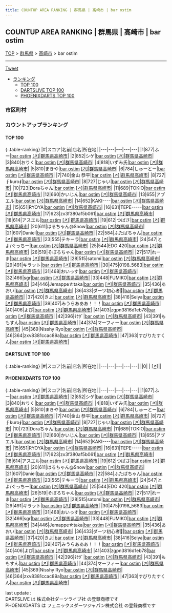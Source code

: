 ```yaml
---
title: COUNTUP AREA RANKING | 群馬県 | 高崎市 | bar ostim
---
```

## COUNTUP AREA RANKING | 群馬県 | 高崎市 | bar ostim

[TOP](/darts/rank/) > [群馬県](/darts/rank/群馬県/) > [高崎市](/darts/rank/群馬県/高崎市/) > bar ostim

___

<a href="https://twitter.com/share?ref_src=twsrc%5Etfw" data-text="COUNTUP AREA RANKING | 群馬県高崎市bar ostim" class="twitter-share-button" data-hashtags="DARTSLIVE,PHOENIXDARTS,darts,ダーツ" data-show-count="false">Tweet</a>

* [ランキング](#カウントアップランキング)
    * [TOP 100](#top-100)
    * [DARTSLIVE TOP 100](#dartslive-top-100)
    * [PHOENIXDARTS TOP 100](#phoenixdarts-top-100)

### 市区町村

<ul>

</ul>

### カウントアップランキング

#### TOP 100



{:.table-ranking}
|#|スコア|名前|店名|所在地|
|---|---|---|---|---|
|1|877|<span class="rank-name-pd">ふー</span>|<a href="/darts/rank/shops/78691.html">bar ostim</a> <a href="https://vs.phoenixdarts.com/jp/shop/shopDetailInfo/s_78691?s_seq=78691">[↗]</a>|<a href="/darts/rank/群馬県/高崎市">群馬県高崎市</a>|
|2|852|<span class="rank-name-pd">シゲ</span>|<a href="/darts/rank/shops/78691.html">bar ostim</a> <a href="https://vs.phoenixdarts.com/jp/shop/shopDetailInfo/s_78691?s_seq=78691">[↗]</a>|<a href="/darts/rank/群馬県/高崎市">群馬県高崎市</a>|
|3|840|<span class="rank-name-pd">おりく</span>|<a href="/darts/rank/shops/78691.html">bar ostim</a> <a href="https://vs.phoenixdarts.com/jp/shop/shopDetailInfo/s_78691?s_seq=78691">[↗]</a>|<a href="/darts/rank/群馬県/高崎市">群馬県高崎市</a>|
|4|818|<span class="rank-name-pd">いずみ氏</span>|<a href="/darts/rank/shops/78691.html">bar ostim</a> <a href="https://vs.phoenixdarts.com/jp/shop/shopDetailInfo/s_78691?s_seq=78691">[↗]</a>|<a href="/darts/rank/群馬県/高崎市">群馬県高崎市</a>|
|5|810|<span class="rank-name-pd">まきや</span>|<a href="/darts/rank/shops/78691.html">bar ostim</a> <a href="https://vs.phoenixdarts.com/jp/shop/shopDetailInfo/s_78691?s_seq=78691">[↗]</a>|<a href="/darts/rank/群馬県/高崎市">群馬県高崎市</a>|
|6|784|<span class="rank-name-pd">しゅーとー</span>|<a href="/darts/rank/shops/78691.html">bar ostim</a> <a href="https://vs.phoenixdarts.com/jp/shop/shopDetailInfo/s_78691?s_seq=78691">[↗]</a>|<a href="/darts/rank/群馬県/高崎市">群馬県高崎市</a>|
|7|740|<span class="rank-name-pd">金山 恭平</span>|<a href="/darts/rank/shops/78691.html">bar ostim</a> <a href="https://vs.phoenixdarts.com/jp/shop/shopDetailInfo/s_78691?s_seq=78691">[↗]</a>|<a href="/darts/rank/群馬県/高崎市">群馬県高崎市</a>|
|8|727|<span class="rank-name-pd">∮kuro∮</span>|<a href="/darts/rank/shops/78691.html">bar ostim</a> <a href="https://vs.phoenixdarts.com/jp/shop/shopDetailInfo/s_78691?s_seq=78691">[↗]</a>|<a href="/darts/rank/群馬県/高崎市">群馬県高崎市</a>|
|8|727|<span class="rank-name-pd">じゃい</span>|<a href="/darts/rank/shops/78691.html">bar ostim</a> <a href="https://vs.phoenixdarts.com/jp/shop/shopDetailInfo/s_78691?s_seq=78691">[↗]</a>|<a href="/darts/rank/群馬県/高崎市">群馬県高崎市</a>|
|10|723|<span class="rank-name-pd">Doraちゃん</span>|<a href="/darts/rank/shops/78691.html">bar ostim</a> <a href="https://vs.phoenixdarts.com/jp/shop/shopDetailInfo/s_78691?s_seq=78691">[↗]</a>|<a href="/darts/rank/群馬県/高崎市">群馬県高崎市</a>|
|11|689|<span class="rank-name-pd">TOKIO</span>|<a href="/darts/rank/shops/78691.html">bar ostim</a> <a href="https://vs.phoenixdarts.com/jp/shop/shopDetailInfo/s_78691?s_seq=78691">[↗]</a>|<a href="/darts/rank/群馬県/高崎市">群馬県高崎市</a>|
|12|660|<span class="rank-name-pd">かいじん</span>|<a href="/darts/rank/shops/78691.html">bar ostim</a> <a href="https://vs.phoenixdarts.com/jp/shop/shopDetailInfo/s_78691?s_seq=78691">[↗]</a>|<a href="/darts/rank/群馬県/高崎市">群馬県高崎市</a>|
|13|655|<span class="rank-name-pd">アブエル</span>|<a href="/darts/rank/shops/78691.html">bar ostim</a> <a href="https://vs.phoenixdarts.com/jp/shop/shopDetailInfo/s_78691?s_seq=78691">[↗]</a>|<a href="/darts/rank/群馬県/高崎市">群馬県高崎市</a>|
|14|652|<span class="rank-name-pd">KAKI----</span>|<a href="/darts/rank/shops/78691.html">bar ostim</a> <a href="https://vs.phoenixdarts.com/jp/shop/shopDetailInfo/s_78691?s_seq=78691">[↗]</a>|<a href="/darts/rank/群馬県/高崎市">群馬県高崎市</a>|
|15|651|<span class="rank-name-pd">RYOYA</span>|<a href="/darts/rank/shops/78691.html">bar ostim</a> <a href="https://vs.phoenixdarts.com/jp/shop/shopDetailInfo/s_78691?s_seq=78691">[↗]</a>|<a href="/darts/rank/群馬県/高崎市">群馬県高崎市</a>|
|16|631|<span class="rank-name-pd">TEPE-----</span>|<a href="/darts/rank/shops/78691.html">bar ostim</a> <a href="https://vs.phoenixdarts.com/jp/shop/shopDetailInfo/s_78691?s_seq=78691">[↗]</a>|<a href="/darts/rank/群馬県/高崎市">群馬県高崎市</a>|
|17|623|<span class="rank-name-pd">zx3f380af5b061</span>|<a href="/darts/rank/shops/78691.html">bar ostim</a> <a href="https://vs.phoenixdarts.com/jp/shop/shopDetailInfo/s_78691?s_seq=78691">[↗]</a>|<a href="/darts/rank/群馬県/高崎市">群馬県高崎市</a>|
|18|614|<span class="rank-name-pd">アスエル</span>|<a href="/darts/rank/shops/78691.html">bar ostim</a> <a href="https://vs.phoenixdarts.com/jp/shop/shopDetailInfo/s_78691?s_seq=78691">[↗]</a>|<a href="/darts/rank/群馬県/高崎市">群馬県高崎市</a>|
|19|612|<span class="rank-name-pd">つばさ</span>|<a href="/darts/rank/shops/78691.html">bar ostim</a> <a href="https://vs.phoenixdarts.com/jp/shop/shopDetailInfo/s_78691?s_seq=78691">[↗]</a>|<a href="/darts/rank/群馬県/高崎市">群馬県高崎市</a>|
|20|611|<span class="rank-name-pd">はるちゃん@Snow</span>|<a href="/darts/rank/shops/78691.html">bar ostim</a> <a href="https://vs.phoenixdarts.com/jp/shop/shopDetailInfo/s_78691?s_seq=78691">[↗]</a>|<a href="/darts/rank/群馬県/高崎市">群馬県高崎市</a>|
|21|607|<span class="rank-name-pd">Daniel</span>|<a href="/darts/rank/shops/78691.html">bar ostim</a> <a href="https://vs.phoenixdarts.com/jp/shop/shopDetailInfo/s_78691?s_seq=78691">[↗]</a>|<a href="/darts/rank/群馬県/高崎市">群馬県高崎市</a>|
|22|584|<span class="rank-name-pd">ふたばちゃん</span>|<a href="/darts/rank/shops/78691.html">bar ostim</a> <a href="https://vs.phoenixdarts.com/jp/shop/shopDetailInfo/s_78691?s_seq=78691">[↗]</a>|<a href="/darts/rank/群馬県/高崎市">群馬県高崎市</a>|
|23|555|<span class="rank-name-pd">テキーラ</span>|<a href="/darts/rank/shops/78691.html">bar ostim</a> <a href="https://vs.phoenixdarts.com/jp/shop/shopDetailInfo/s_78691?s_seq=78691">[↗]</a>|<a href="/darts/rank/群馬県/高崎市">群馬県高崎市</a>|
|24|547|<span class="rank-name-pd">とよ/ぐっちー</span>|<a href="/darts/rank/shops/78691.html">bar ostim</a> <a href="https://vs.phoenixdarts.com/jp/shop/shopDetailInfo/s_78691?s_seq=78691">[↗]</a>|<a href="/darts/rank/群馬県/高崎市">群馬県高崎市</a>|
|25|544|<span class="rank-name-pd">EDO 420</span>|<a href="/darts/rank/shops/78691.html">bar ostim</a> <a href="https://vs.phoenixdarts.com/jp/shop/shopDetailInfo/s_78691?s_seq=78691">[↗]</a>|<a href="/darts/rank/群馬県/高崎市">群馬県高崎市</a>|
|26|519|<span class="rank-name-pd">そぼろちゃん</span>|<a href="/darts/rank/shops/78691.html">bar ostim</a> <a href="https://vs.phoenixdarts.com/jp/shop/shopDetailInfo/s_78691?s_seq=78691">[↗]</a>|<a href="/darts/rank/群馬県/高崎市">群馬県高崎市</a>|
|27|517|<span class="rank-name-pd">れーま</span>|<a href="/darts/rank/shops/78691.html">bar ostim</a> <a href="https://vs.phoenixdarts.com/jp/shop/shopDetailInfo/s_78691?s_seq=78691">[↗]</a>|<a href="/darts/rank/群馬県/高崎市">群馬県高崎市</a>|
|28|515|<span class="rank-name-pd">satomi</span>|<a href="/darts/rank/shops/78691.html">bar ostim</a> <a href="https://vs.phoenixdarts.com/jp/shop/shopDetailInfo/s_78691?s_seq=78691">[↗]</a>|<a href="/darts/rank/群馬県/高崎市">群馬県高崎市</a>|
|29|491|<span class="rank-name-pd">キラット</span>|<a href="/darts/rank/shops/78691.html">bar ostim</a> <a href="https://vs.phoenixdarts.com/jp/shop/shopDetailInfo/s_78691?s_seq=78691">[↗]</a>|<a href="/darts/rank/群馬県/高崎市">群馬県高崎市</a>|
|30|475|<span class="rank-name-pd">0198_5683</span>|<a href="/darts/rank/shops/78691.html">bar ostim</a> <a href="https://vs.phoenixdarts.com/jp/shop/shopDetailInfo/s_78691?s_seq=78691">[↗]</a>|<a href="/darts/rank/群馬県/高崎市">群馬県高崎市</a>|
|31|468|<span class="rank-name-pd">おいっす</span>|<a href="/darts/rank/shops/78691.html">bar ostim</a> <a href="https://vs.phoenixdarts.com/jp/shop/shopDetailInfo/s_78691?s_seq=78691">[↗]</a>|<a href="/darts/rank/群馬県/高崎市">群馬県高崎市</a>|
|32|466|<span class="rank-name-pd">sgr</span>|<a href="/darts/rank/shops/78691.html">bar ostim</a> <a href="https://vs.phoenixdarts.com/jp/shop/shopDetailInfo/s_78691?s_seq=78691">[↗]</a>|<a href="/darts/rank/群馬県/高崎市">群馬県高崎市</a>|
|33|448|<span class="rank-name-pd">FUMIKO</span>|<a href="/darts/rank/shops/78691.html">bar ostim</a> <a href="https://vs.phoenixdarts.com/jp/shop/shopDetailInfo/s_78691?s_seq=78691">[↗]</a>|<a href="/darts/rank/群馬県/高崎市">群馬県高崎市</a>|
|34|446|<span class="rank-name-pd">Jemappe☆taka</span>|<a href="/darts/rank/shops/78691.html">bar ostim</a> <a href="https://vs.phoenixdarts.com/jp/shop/shopDetailInfo/s_78691?s_seq=78691">[↗]</a>|<a href="/darts/rank/群馬県/高崎市">群馬県高崎市</a>|
|35|436|<span class="rank-name-pd">あおい</span>|<a href="/darts/rank/shops/78691.html">bar ostim</a> <a href="https://vs.phoenixdarts.com/jp/shop/shopDetailInfo/s_78691?s_seq=78691">[↗]</a>|<a href="/darts/rank/群馬県/高崎市">群馬県高崎市</a>|
|36|433|<span class="rank-name-pd">ダーツ初心者🔰</span>|<a href="/darts/rank/shops/78691.html">bar ostim</a> <a href="https://vs.phoenixdarts.com/jp/shop/shopDetailInfo/s_78691?s_seq=78691">[↗]</a>|<a href="/darts/rank/群馬県/高崎市">群馬県高崎市</a>|
|37|420|<span class="rank-name-pd">きよ</span>|<a href="/darts/rank/shops/78691.html">bar ostim</a> <a href="https://vs.phoenixdarts.com/jp/shop/shopDetailInfo/s_78691?s_seq=78691">[↗]</a>|<a href="/darts/rank/群馬県/高崎市">群馬県高崎市</a>|
|38|416|<span class="rank-name-pd">Seiya</span>|<a href="/darts/rank/shops/78691.html">bar ostim</a> <a href="https://vs.phoenixdarts.com/jp/shop/shopDetailInfo/s_78691?s_seq=78691">[↗]</a>|<a href="/darts/rank/群馬県/高崎市">群馬県高崎市</a>|
|39|407|<span class="rank-name-pd">みうらあああ！！！</span>|<a href="/darts/rank/shops/78691.html">bar ostim</a> <a href="https://vs.phoenixdarts.com/jp/shop/shopDetailInfo/s_78691?s_seq=78691">[↗]</a>|<a href="/darts/rank/群馬県/高崎市">群馬県高崎市</a>|
|40|406|<span class="rank-name-pd">よぴ</span>|<a href="/darts/rank/shops/78691.html">bar ostim</a> <a href="https://vs.phoenixdarts.com/jp/shop/shopDetailInfo/s_78691?s_seq=78691">[↗]</a>|<a href="/darts/rank/群馬県/高崎市">群馬県高崎市</a>|
|41|403|<span class="rank-name-pd">zgpn3816d1eb78</span>|<a href="/darts/rank/shops/78691.html">bar ostim</a> <a href="https://vs.phoenixdarts.com/jp/shop/shopDetailInfo/s_78691?s_seq=78691">[↗]</a>|<a href="/darts/rank/群馬県/高崎市">群馬県高崎市</a>|
|42|396|<span class="rank-name-pd">ﾀｹﾀﾞ</span>|<a href="/darts/rank/shops/78691.html">bar ostim</a> <a href="https://vs.phoenixdarts.com/jp/shop/shopDetailInfo/s_78691?s_seq=78691">[↗]</a>|<a href="/darts/rank/群馬県/高崎市">群馬県高崎市</a>|
|43|391|<span class="rank-name-pd">ももすん</span>|<a href="/darts/rank/shops/78691.html">bar ostim</a> <a href="https://vs.phoenixdarts.com/jp/shop/shopDetailInfo/s_78691?s_seq=78691">[↗]</a>|<a href="/darts/rank/群馬県/高崎市">群馬県高崎市</a>|
|44|374|<span class="rank-name-pd">マーフィー</span>|<a href="/darts/rank/shops/78691.html">bar ostim</a> <a href="https://vs.phoenixdarts.com/jp/shop/shopDetailInfo/s_78691?s_seq=78691">[↗]</a>|<a href="/darts/rank/群馬県/高崎市">群馬県高崎市</a>|
|45|369|<span class="rank-name-pd">Nisshy Ryo</span>|<a href="/darts/rank/shops/78691.html">bar ostim</a> <a href="https://vs.phoenixdarts.com/jp/shop/shopDetailInfo/s_78691?s_seq=78691">[↗]</a>|<a href="/darts/rank/群馬県/高崎市">群馬県高崎市</a>|
|46|364|<span class="rank-name-pd">zxv8381ccac89a</span>|<a href="/darts/rank/shops/78691.html">bar ostim</a> <a href="https://vs.phoenixdarts.com/jp/shop/shopDetailInfo/s_78691?s_seq=78691">[↗]</a>|<a href="/darts/rank/群馬県/高崎市">群馬県高崎市</a>|
|47|363|<span class="rank-name-pd">すぴりたすくん</span>|<a href="/darts/rank/shops/78691.html">bar ostim</a> <a href="https://vs.phoenixdarts.com/jp/shop/shopDetailInfo/s_78691?s_seq=78691">[↗]</a>|<a href="/darts/rank/群馬県/高崎市">群馬県高崎市</a>|


#### DARTSLIVE TOP 100



{:.table-ranking}
|#|スコア|名前|店名|所在地|
|---|---|---|---|---|
||0|<span class="rank-name-dl"> </span>|<a href="/darts/rank/shops/.html"></a> <a href="">[↗]</a>|<a href="/darts/rank//"></a>|


#### PHOENIXDARTS TOP 100



{:.table-ranking}
|#|スコア|名前|店名|所在地|
|---|---|---|---|---|
|1|877|<span class="rank-name-pd">ふー</span>|<a href="/darts/rank/shops/78691.html">bar ostim</a> <a href="https://vs.phoenixdarts.com/jp/shop/shopDetailInfo/s_78691?s_seq=78691">[↗]</a>|<a href="/darts/rank/群馬県/高崎市">群馬県高崎市</a>|
|2|852|<span class="rank-name-pd">シゲ</span>|<a href="/darts/rank/shops/78691.html">bar ostim</a> <a href="https://vs.phoenixdarts.com/jp/shop/shopDetailInfo/s_78691?s_seq=78691">[↗]</a>|<a href="/darts/rank/群馬県/高崎市">群馬県高崎市</a>|
|3|840|<span class="rank-name-pd">おりく</span>|<a href="/darts/rank/shops/78691.html">bar ostim</a> <a href="https://vs.phoenixdarts.com/jp/shop/shopDetailInfo/s_78691?s_seq=78691">[↗]</a>|<a href="/darts/rank/群馬県/高崎市">群馬県高崎市</a>|
|4|818|<span class="rank-name-pd">いずみ氏</span>|<a href="/darts/rank/shops/78691.html">bar ostim</a> <a href="https://vs.phoenixdarts.com/jp/shop/shopDetailInfo/s_78691?s_seq=78691">[↗]</a>|<a href="/darts/rank/群馬県/高崎市">群馬県高崎市</a>|
|5|810|<span class="rank-name-pd">まきや</span>|<a href="/darts/rank/shops/78691.html">bar ostim</a> <a href="https://vs.phoenixdarts.com/jp/shop/shopDetailInfo/s_78691?s_seq=78691">[↗]</a>|<a href="/darts/rank/群馬県/高崎市">群馬県高崎市</a>|
|6|784|<span class="rank-name-pd">しゅーとー</span>|<a href="/darts/rank/shops/78691.html">bar ostim</a> <a href="https://vs.phoenixdarts.com/jp/shop/shopDetailInfo/s_78691?s_seq=78691">[↗]</a>|<a href="/darts/rank/群馬県/高崎市">群馬県高崎市</a>|
|7|740|<span class="rank-name-pd">金山 恭平</span>|<a href="/darts/rank/shops/78691.html">bar ostim</a> <a href="https://vs.phoenixdarts.com/jp/shop/shopDetailInfo/s_78691?s_seq=78691">[↗]</a>|<a href="/darts/rank/群馬県/高崎市">群馬県高崎市</a>|
|8|727|<span class="rank-name-pd">∮kuro∮</span>|<a href="/darts/rank/shops/78691.html">bar ostim</a> <a href="https://vs.phoenixdarts.com/jp/shop/shopDetailInfo/s_78691?s_seq=78691">[↗]</a>|<a href="/darts/rank/群馬県/高崎市">群馬県高崎市</a>|
|8|727|<span class="rank-name-pd">じゃい</span>|<a href="/darts/rank/shops/78691.html">bar ostim</a> <a href="https://vs.phoenixdarts.com/jp/shop/shopDetailInfo/s_78691?s_seq=78691">[↗]</a>|<a href="/darts/rank/群馬県/高崎市">群馬県高崎市</a>|
|10|723|<span class="rank-name-pd">Doraちゃん</span>|<a href="/darts/rank/shops/78691.html">bar ostim</a> <a href="https://vs.phoenixdarts.com/jp/shop/shopDetailInfo/s_78691?s_seq=78691">[↗]</a>|<a href="/darts/rank/群馬県/高崎市">群馬県高崎市</a>|
|11|689|<span class="rank-name-pd">TOKIO</span>|<a href="/darts/rank/shops/78691.html">bar ostim</a> <a href="https://vs.phoenixdarts.com/jp/shop/shopDetailInfo/s_78691?s_seq=78691">[↗]</a>|<a href="/darts/rank/群馬県/高崎市">群馬県高崎市</a>|
|12|660|<span class="rank-name-pd">かいじん</span>|<a href="/darts/rank/shops/78691.html">bar ostim</a> <a href="https://vs.phoenixdarts.com/jp/shop/shopDetailInfo/s_78691?s_seq=78691">[↗]</a>|<a href="/darts/rank/群馬県/高崎市">群馬県高崎市</a>|
|13|655|<span class="rank-name-pd">アブエル</span>|<a href="/darts/rank/shops/78691.html">bar ostim</a> <a href="https://vs.phoenixdarts.com/jp/shop/shopDetailInfo/s_78691?s_seq=78691">[↗]</a>|<a href="/darts/rank/群馬県/高崎市">群馬県高崎市</a>|
|14|652|<span class="rank-name-pd">KAKI----</span>|<a href="/darts/rank/shops/78691.html">bar ostim</a> <a href="https://vs.phoenixdarts.com/jp/shop/shopDetailInfo/s_78691?s_seq=78691">[↗]</a>|<a href="/darts/rank/群馬県/高崎市">群馬県高崎市</a>|
|15|651|<span class="rank-name-pd">RYOYA</span>|<a href="/darts/rank/shops/78691.html">bar ostim</a> <a href="https://vs.phoenixdarts.com/jp/shop/shopDetailInfo/s_78691?s_seq=78691">[↗]</a>|<a href="/darts/rank/群馬県/高崎市">群馬県高崎市</a>|
|16|631|<span class="rank-name-pd">TEPE-----</span>|<a href="/darts/rank/shops/78691.html">bar ostim</a> <a href="https://vs.phoenixdarts.com/jp/shop/shopDetailInfo/s_78691?s_seq=78691">[↗]</a>|<a href="/darts/rank/群馬県/高崎市">群馬県高崎市</a>|
|17|623|<span class="rank-name-pd">zx3f380af5b061</span>|<a href="/darts/rank/shops/78691.html">bar ostim</a> <a href="https://vs.phoenixdarts.com/jp/shop/shopDetailInfo/s_78691?s_seq=78691">[↗]</a>|<a href="/darts/rank/群馬県/高崎市">群馬県高崎市</a>|
|18|614|<span class="rank-name-pd">アスエル</span>|<a href="/darts/rank/shops/78691.html">bar ostim</a> <a href="https://vs.phoenixdarts.com/jp/shop/shopDetailInfo/s_78691?s_seq=78691">[↗]</a>|<a href="/darts/rank/群馬県/高崎市">群馬県高崎市</a>|
|19|612|<span class="rank-name-pd">つばさ</span>|<a href="/darts/rank/shops/78691.html">bar ostim</a> <a href="https://vs.phoenixdarts.com/jp/shop/shopDetailInfo/s_78691?s_seq=78691">[↗]</a>|<a href="/darts/rank/群馬県/高崎市">群馬県高崎市</a>|
|20|611|<span class="rank-name-pd">はるちゃん@Snow</span>|<a href="/darts/rank/shops/78691.html">bar ostim</a> <a href="https://vs.phoenixdarts.com/jp/shop/shopDetailInfo/s_78691?s_seq=78691">[↗]</a>|<a href="/darts/rank/群馬県/高崎市">群馬県高崎市</a>|
|21|607|<span class="rank-name-pd">Daniel</span>|<a href="/darts/rank/shops/78691.html">bar ostim</a> <a href="https://vs.phoenixdarts.com/jp/shop/shopDetailInfo/s_78691?s_seq=78691">[↗]</a>|<a href="/darts/rank/群馬県/高崎市">群馬県高崎市</a>|
|22|584|<span class="rank-name-pd">ふたばちゃん</span>|<a href="/darts/rank/shops/78691.html">bar ostim</a> <a href="https://vs.phoenixdarts.com/jp/shop/shopDetailInfo/s_78691?s_seq=78691">[↗]</a>|<a href="/darts/rank/群馬県/高崎市">群馬県高崎市</a>|
|23|555|<span class="rank-name-pd">テキーラ</span>|<a href="/darts/rank/shops/78691.html">bar ostim</a> <a href="https://vs.phoenixdarts.com/jp/shop/shopDetailInfo/s_78691?s_seq=78691">[↗]</a>|<a href="/darts/rank/群馬県/高崎市">群馬県高崎市</a>|
|24|547|<span class="rank-name-pd">とよ/ぐっちー</span>|<a href="/darts/rank/shops/78691.html">bar ostim</a> <a href="https://vs.phoenixdarts.com/jp/shop/shopDetailInfo/s_78691?s_seq=78691">[↗]</a>|<a href="/darts/rank/群馬県/高崎市">群馬県高崎市</a>|
|25|544|<span class="rank-name-pd">EDO 420</span>|<a href="/darts/rank/shops/78691.html">bar ostim</a> <a href="https://vs.phoenixdarts.com/jp/shop/shopDetailInfo/s_78691?s_seq=78691">[↗]</a>|<a href="/darts/rank/群馬県/高崎市">群馬県高崎市</a>|
|26|519|<span class="rank-name-pd">そぼろちゃん</span>|<a href="/darts/rank/shops/78691.html">bar ostim</a> <a href="https://vs.phoenixdarts.com/jp/shop/shopDetailInfo/s_78691?s_seq=78691">[↗]</a>|<a href="/darts/rank/群馬県/高崎市">群馬県高崎市</a>|
|27|517|<span class="rank-name-pd">れーま</span>|<a href="/darts/rank/shops/78691.html">bar ostim</a> <a href="https://vs.phoenixdarts.com/jp/shop/shopDetailInfo/s_78691?s_seq=78691">[↗]</a>|<a href="/darts/rank/群馬県/高崎市">群馬県高崎市</a>|
|28|515|<span class="rank-name-pd">satomi</span>|<a href="/darts/rank/shops/78691.html">bar ostim</a> <a href="https://vs.phoenixdarts.com/jp/shop/shopDetailInfo/s_78691?s_seq=78691">[↗]</a>|<a href="/darts/rank/群馬県/高崎市">群馬県高崎市</a>|
|29|491|<span class="rank-name-pd">キラット</span>|<a href="/darts/rank/shops/78691.html">bar ostim</a> <a href="https://vs.phoenixdarts.com/jp/shop/shopDetailInfo/s_78691?s_seq=78691">[↗]</a>|<a href="/darts/rank/群馬県/高崎市">群馬県高崎市</a>|
|30|475|<span class="rank-name-pd">0198_5683</span>|<a href="/darts/rank/shops/78691.html">bar ostim</a> <a href="https://vs.phoenixdarts.com/jp/shop/shopDetailInfo/s_78691?s_seq=78691">[↗]</a>|<a href="/darts/rank/群馬県/高崎市">群馬県高崎市</a>|
|31|468|<span class="rank-name-pd">おいっす</span>|<a href="/darts/rank/shops/78691.html">bar ostim</a> <a href="https://vs.phoenixdarts.com/jp/shop/shopDetailInfo/s_78691?s_seq=78691">[↗]</a>|<a href="/darts/rank/群馬県/高崎市">群馬県高崎市</a>|
|32|466|<span class="rank-name-pd">sgr</span>|<a href="/darts/rank/shops/78691.html">bar ostim</a> <a href="https://vs.phoenixdarts.com/jp/shop/shopDetailInfo/s_78691?s_seq=78691">[↗]</a>|<a href="/darts/rank/群馬県/高崎市">群馬県高崎市</a>|
|33|448|<span class="rank-name-pd">FUMIKO</span>|<a href="/darts/rank/shops/78691.html">bar ostim</a> <a href="https://vs.phoenixdarts.com/jp/shop/shopDetailInfo/s_78691?s_seq=78691">[↗]</a>|<a href="/darts/rank/群馬県/高崎市">群馬県高崎市</a>|
|34|446|<span class="rank-name-pd">Jemappe☆taka</span>|<a href="/darts/rank/shops/78691.html">bar ostim</a> <a href="https://vs.phoenixdarts.com/jp/shop/shopDetailInfo/s_78691?s_seq=78691">[↗]</a>|<a href="/darts/rank/群馬県/高崎市">群馬県高崎市</a>|
|35|436|<span class="rank-name-pd">あおい</span>|<a href="/darts/rank/shops/78691.html">bar ostim</a> <a href="https://vs.phoenixdarts.com/jp/shop/shopDetailInfo/s_78691?s_seq=78691">[↗]</a>|<a href="/darts/rank/群馬県/高崎市">群馬県高崎市</a>|
|36|433|<span class="rank-name-pd">ダーツ初心者🔰</span>|<a href="/darts/rank/shops/78691.html">bar ostim</a> <a href="https://vs.phoenixdarts.com/jp/shop/shopDetailInfo/s_78691?s_seq=78691">[↗]</a>|<a href="/darts/rank/群馬県/高崎市">群馬県高崎市</a>|
|37|420|<span class="rank-name-pd">きよ</span>|<a href="/darts/rank/shops/78691.html">bar ostim</a> <a href="https://vs.phoenixdarts.com/jp/shop/shopDetailInfo/s_78691?s_seq=78691">[↗]</a>|<a href="/darts/rank/群馬県/高崎市">群馬県高崎市</a>|
|38|416|<span class="rank-name-pd">Seiya</span>|<a href="/darts/rank/shops/78691.html">bar ostim</a> <a href="https://vs.phoenixdarts.com/jp/shop/shopDetailInfo/s_78691?s_seq=78691">[↗]</a>|<a href="/darts/rank/群馬県/高崎市">群馬県高崎市</a>|
|39|407|<span class="rank-name-pd">みうらあああ！！！</span>|<a href="/darts/rank/shops/78691.html">bar ostim</a> <a href="https://vs.phoenixdarts.com/jp/shop/shopDetailInfo/s_78691?s_seq=78691">[↗]</a>|<a href="/darts/rank/群馬県/高崎市">群馬県高崎市</a>|
|40|406|<span class="rank-name-pd">よぴ</span>|<a href="/darts/rank/shops/78691.html">bar ostim</a> <a href="https://vs.phoenixdarts.com/jp/shop/shopDetailInfo/s_78691?s_seq=78691">[↗]</a>|<a href="/darts/rank/群馬県/高崎市">群馬県高崎市</a>|
|41|403|<span class="rank-name-pd">zgpn3816d1eb78</span>|<a href="/darts/rank/shops/78691.html">bar ostim</a> <a href="https://vs.phoenixdarts.com/jp/shop/shopDetailInfo/s_78691?s_seq=78691">[↗]</a>|<a href="/darts/rank/群馬県/高崎市">群馬県高崎市</a>|
|42|396|<span class="rank-name-pd">ﾀｹﾀﾞ</span>|<a href="/darts/rank/shops/78691.html">bar ostim</a> <a href="https://vs.phoenixdarts.com/jp/shop/shopDetailInfo/s_78691?s_seq=78691">[↗]</a>|<a href="/darts/rank/群馬県/高崎市">群馬県高崎市</a>|
|43|391|<span class="rank-name-pd">ももすん</span>|<a href="/darts/rank/shops/78691.html">bar ostim</a> <a href="https://vs.phoenixdarts.com/jp/shop/shopDetailInfo/s_78691?s_seq=78691">[↗]</a>|<a href="/darts/rank/群馬県/高崎市">群馬県高崎市</a>|
|44|374|<span class="rank-name-pd">マーフィー</span>|<a href="/darts/rank/shops/78691.html">bar ostim</a> <a href="https://vs.phoenixdarts.com/jp/shop/shopDetailInfo/s_78691?s_seq=78691">[↗]</a>|<a href="/darts/rank/群馬県/高崎市">群馬県高崎市</a>|
|45|369|<span class="rank-name-pd">Nisshy Ryo</span>|<a href="/darts/rank/shops/78691.html">bar ostim</a> <a href="https://vs.phoenixdarts.com/jp/shop/shopDetailInfo/s_78691?s_seq=78691">[↗]</a>|<a href="/darts/rank/群馬県/高崎市">群馬県高崎市</a>|
|46|364|<span class="rank-name-pd">zxv8381ccac89a</span>|<a href="/darts/rank/shops/78691.html">bar ostim</a> <a href="https://vs.phoenixdarts.com/jp/shop/shopDetailInfo/s_78691?s_seq=78691">[↗]</a>|<a href="/darts/rank/群馬県/高崎市">群馬県高崎市</a>|
|47|363|<span class="rank-name-pd">すぴりたすくん</span>|<a href="/darts/rank/shops/78691.html">bar ostim</a> <a href="https://vs.phoenixdarts.com/jp/shop/shopDetailInfo/s_78691?s_seq=78691">[↗]</a>|<a href="/darts/rank/群馬県/高崎市">群馬県高崎市</a>|


<div class="footer border-top border-gray-light mt-5 pt-3 text-right text-gray">
    last update : <span style="font-weight: italic" id="foot_last_modified"></span><br />
    DARTSLIVE は 株式会社ダーツライブ社 の登録商標です<br />
    PHOENIXDARTS は フェニックスダーツジャパン株式会社 の登録商標です<br />
</div>

<script src="https://cdnjs.cloudflare.com/ajax/libs/jquery.tablesorter/2.31.3/js/jquery.tablesorter.min.js" integrity="sha512-qzgd5cYSZcosqpzpn7zF2ZId8f/8CHmFKZ8j7mU4OUXTNRd5g+ZHBPsgKEwoqxCtdQvExE5LprwwPAgoicguNg==" crossorigin="anonymous" referrerpolicy="no-referrer"></script>
<link rel="stylesheet" href="https://cdnjs.cloudflare.com/ajax/libs/jquery.tablesorter/2.31.3/css/theme.default.min.css" integrity="sha512-wghhOJkjQX0Lh3NSWvNKeZ0ZpNn+SPVXX1Qyc9OCaogADktxrBiBdKGDoqVUOyhStvMBmJQ8ZdMHiR3wuEq8+w==" crossorigin="anonymous" referrerpolicy="no-referrer" />
<script>
$(function() {
    $(".table-ranking").tablesorter({sortList:[[0, 0]]});
    $("#foot_last_modified").text(formatDate(new Date(document.lastModified), 'yyyy-MM-dd HH:mm:ss'));
});
</script>

<script async src="https://platform.twitter.com/widgets.js" charset="utf-8"></script>
